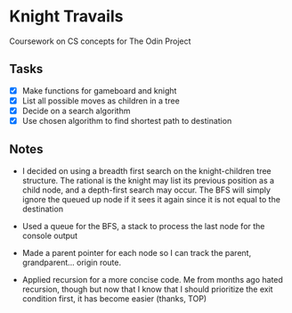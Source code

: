 # Knight Travails
Coursework on CS concepts for The Odin Project

## Tasks
- [x] Make functions for gameboard and knight
- [x] List all possible moves as children in a tree
- [x] Decide on a search algorithm
- [x] Use chosen algorithm to find shortest path to destination

## Notes
* I decided on using a breadth first search on the knight-children tree structure. The rational is the knight may list its previous position as a child node, and a depth-first search may occur. The BFS will simply ignore the queued up node if it sees it again since it is not equal to the destination

* Used a queue for the BFS, a stack to process the last node for the console output

* Made a parent pointer for each node so I can track the parent, grandparent... origin route.

* Applied recursion for a more concise code. Me from months ago hated recursion, though but now that I know that I should prioritize the exit condition first, it has become easier (thanks, TOP)